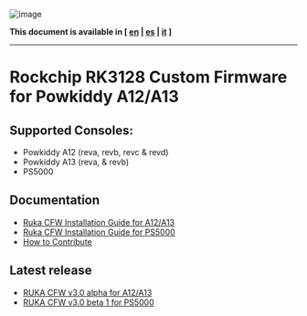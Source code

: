 ![image](https://user-images.githubusercontent.com/67930710/117461690-22bc2e80-af4e-11eb-8ac5-240f600ebe39.png)

**This document is available in [ [en](README.md) | [es](doc/readme_es.md) | [it](doc/readme_it.md) ]**

---

# Rockchip RK3128 Custom Firmware for Powkiddy A12/A13

## Supported Consoles:

* Powkiddy A12 (reva, revb, revc & revd)
* Powkiddy A13 (reva, & revb)
* PS5000 

## Documentation

* [Ruka CFW Installation Guide for A12/A13](doc/install.md)
* [Ruka CFW Installation Guide for PS5000](doc/install_ps5000.md)
* [How to Contribute](CONTRIBUTING.md)

## Latest release

* [RUKA CFW v3.0 alpha for A12/A13](https://github.com/Ruka-CFW/rk3128-cfw/releases/tag/v3.0_alpha_1)
* [RUKA CFW v3.0 beta 1 for PS5000](https://github.com/Ruka-CFW/rk3128-cfw/releases/tag/v3.0_beta_1)

